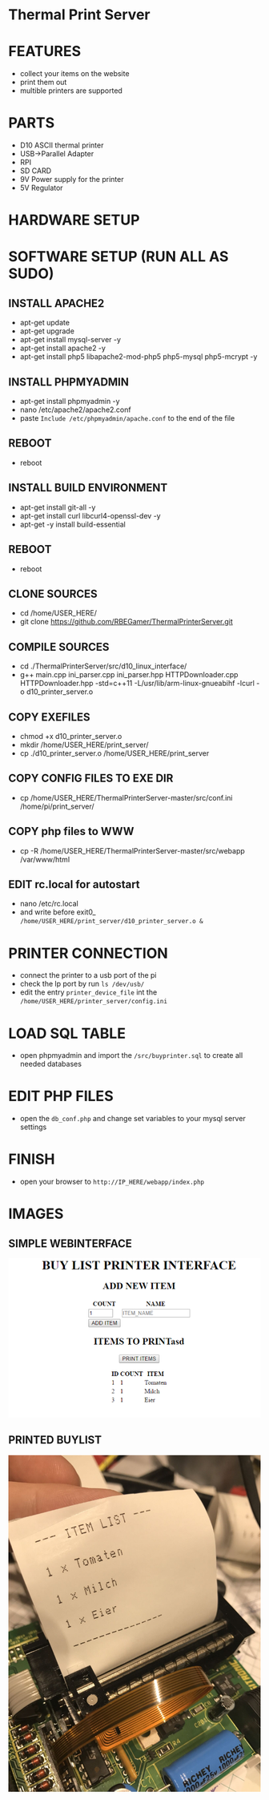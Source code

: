# Thermal Print Server

# FEATURES
* collect your items on the website
* print them out
* multible printers are supported

# PARTS

* D10 ASCII thermal printer
* USB->Parallel Adapter
* RPI
* SD CARD
* 9V Power supply for the printer
* 5V Regulator

# HARDWARE SETUP


# SOFTWARE SETUP (RUN ALL AS SUDO)
## INSTALL APACHE2
* apt-get update
* apt-get upgrade 
* apt-get install mysql-server -y
* apt-get install apache2 -y
* apt-get install php5 libapache2-mod-php5 php5-mysql php5-mcrypt -y
## INSTALL PHPMYADMIN
* apt-get install phpmyadmin -y
* nano /etc/apache2/apache2.conf
* paste `Include /etc/phpmyadmin/apache.conf` to the end of the file
## REBOOT
* reboot
## INSTALL BUILD ENVIRONMENT
* apt-get install git-all -y
* apt-get install curl libcurl4-openssl-dev -y
* apt-get -y install build-essential
## REBOOT
* reboot
## CLONE SOURCES
* cd /home/USER_HERE/
* git clone https://github.com/RBEGamer/ThermalPrinterServer.git

## COMPILE SOURCES
* cd ./ThermalPrinterServer/src/d10_linux_interface/
* g++ main.cpp ini_parser.cpp ini_parser.hpp HTTPDownloader.cpp HTTPDownloader.hpp -std=c++11 -L/usr/lib/arm-linux-gnueabihf -lcurl -o d10_printer_server.o

## COPY EXEFILES
* chmod +x d10_printer_server.o
* mkdir /home/USER_HERE/print_server/
* cp ./d10_printer_server.o /home/USER_HERE/print_server
## COPY CONFIG FILES TO EXE DIR
* cp /home/USER_HERE/ThermalPrinterServer-master/src/conf.ini /home/pi/print_server/

## COPY php files to WWW
* cp -R /home/USER_HERE/ThermalPrinterServer-master/src/webapp /var/www/html

## EDIT rc.local for autostart
* nano /etc/rc.local
* and write before exit0_ `/home/USER_HERE/print_server/d10_printer_server.o &`

# PRINTER CONNECTION
* connect the printer to a usb port of the pi
* check the lp port by run `ls /dev/usb/`
* edit the entry `printer_device_file` int the `/home/USER_HERE/printer_server/config.ini`

#  LOAD SQL TABLE
* open phpmyadmin and import the `/src/buyprinter.sql` to create all needed databases
# EDIT PHP FILES
* open the `db_conf.php` and change set variables to your mysql server settings

# FINISH
* open your browser to `http://IP_HERE/webapp/index.php`





# IMAGES

## SIMPLE WEBINTERFACE
![Gopher image](/documentation/webapp.PNG)

## PRINTED BUYLIST
![Gopher image](/documentation/output_print.jpg)
